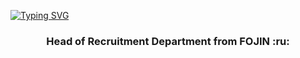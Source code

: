 
[![Typing SVG](https://readme-typing-svg.herokuapp.com?color=%#F63&lines=Hi,+I'm+Anna)](https://git.io/typing-svg)
<h3 align="center"> Head of Recruitment Department from FOJIN :ru: </h3>

